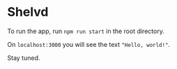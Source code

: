 # Shelvd

To run the app, run `npm run start` in the root directory.

On `localhost:3000` you will see the text `"Hello, world!"`.

Stay tuned.
